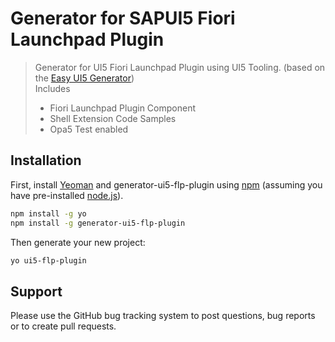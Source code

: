 # Generator for SAPUI5 Fiori Launchpad Plugin
> Generator for UI5 Fiori Launchpad Plugin using UI5 Tooling. (based on the [Easy UI5 Generator](https://github.com/SAP/generator-easy-ui5))  
> Includes
> - Fiori Launchpad Plugin Component
> - Shell Extension Code Samples
> - Opa5 Test enabled

## Installation

First, install [Yeoman](http://yeoman.io) and generator-ui5-flp-plugin using [npm](https://www.npmjs.com/) (assuming you have pre-installed [node.js](https://nodejs.org/)).

```bash
npm install -g yo
npm install -g generator-ui5-flp-plugin
```

Then generate your new project:

```bash
yo ui5-flp-plugin
```


## Support

Please use the GitHub bug tracking system to post questions, bug reports or to create pull requests.

